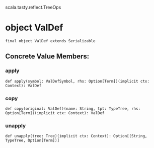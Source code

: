 scala.tasty.reflect.TreeOps
# object ValDef

<pre><code class="language-scala" >final object ValDef extends Serializable</pre></code>
## Concrete Value Members:
### apply
<pre><code class="language-scala" >def apply(symbol: ValDefSymbol, rhs: Option[Term])(implicit ctx: Context): ValDef</pre></code>

### copy
<pre><code class="language-scala" >def copy(original: ValDef)(name: String, tpt: TypeTree, rhs: Option[Term])(implicit ctx: Context): ValDef</pre></code>

### unapply
<pre><code class="language-scala" >def unapply(tree: Tree)(implicit ctx: Context): Option[(String, TypeTree, Option[Term])]</pre></code>


